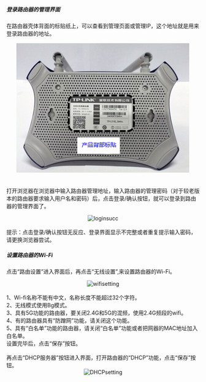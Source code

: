 #####   登录路由器的管理界面
在路由器壳体背面的标贴纸上，可以查看到管理页面或管理IP，这个地址就是用来登录路由器的地址。<br><div align="center">![loginurl](images/ConfigDevice-01wifi-001.jpg "loginurl")</div><br>

打开浏览器在浏览器中输入路由器管理地址，输入路由器的管理密码（对于较老版本的路由器要求输入用户名和密码）后，点击登录/确认按钮，就可以登录到路由器的管理界面了。<br><div align="center">![loginsucc](/images/ConfigDevice-01wifi-002.png "loginsucc")</div><br>
提示：点击登录/确认按钮无反应、登录界面显示不完整或者重复提示输入密码，请更换浏览器尝试。

#####   设置路由器的Wi-Fi
点击“路由设置”进入界面后，再点击“无线设置”,来设置路由器的Wi-Fi。<br><div align="center">![wifisetting](/images/ConfigDevice-01wifi-003.png "wifisetting")</div><br>
1、Wi-fi名称不能有中文，名称长度不能超过32个字符。</br>2、无线模式使用Bg模式。</br>3、具有5G功能的路由器，要关闭2.4G和5G的混频，使用2.4G频段的wifi。</br>4、有的路由器具有“防蹭网”功能，请关闭这个功能。</br>
5、具有“白名单”功能的路由器，请关闭“白名单”功能或者把网器的MAC地址加入白名单。</br>
设置完毕后，点击“保存”按钮。</br></br>
再点击“DHCP服务器”按钮进入界面，打开路由器的“DHCP”功能，点击“保存”按钮。</br><div align="center">![DHCPsetting](/images/ConfigDevice-01wifi-004.png "DHCPsetting")</div>

